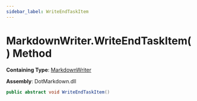 ```yaml
---
sidebar_label: WriteEndTaskItem
---
```


# MarkdownWriter\.WriteEndTaskItem\(\) Method

**Containing Type**: [MarkdownWriter](../index.md)

**Assembly**: DotMarkdown\.dll

```csharp
public abstract void WriteEndTaskItem()
```

